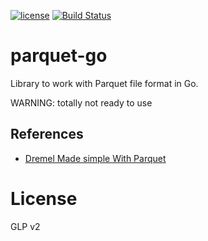[![license](http://img.shields.io/badge/license-MIT-blue.svg)](https://raw.githubusercontent.com/kostya-sh/parquet-go/master/LICENSE)
[![Build Status](https://travis-ci.org/kostya-sh/parquet-go.svg?branch=master)](https://travis-ci.org/kostya-sh/parquet-go)

# parquet-go

Library to work with Parquet file format in Go.

WARNING: totally not ready to use


## References

- [Dremel Made simple With Parquet](https://blog.twitter.com/2013/dremel-made-simple-with-parquet)

# License

GLP v2

